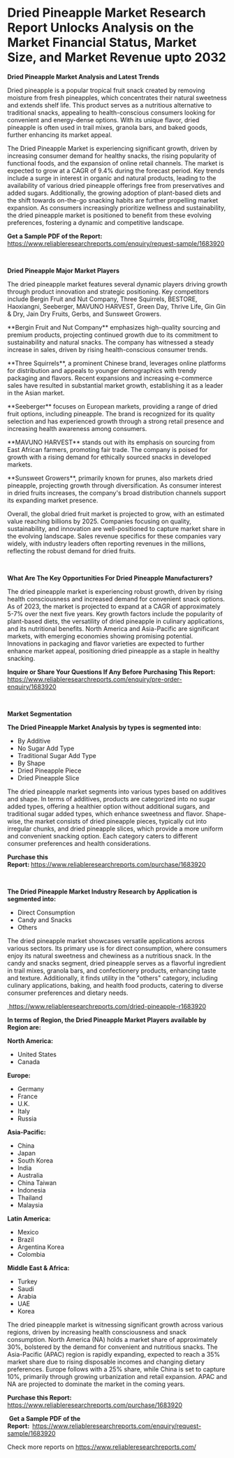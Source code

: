 <p><h1>Dried Pineapple Market Research Report Unlocks Analysis on the Market Financial Status, Market Size, and Market Revenue upto 2032</h1></p><p><strong>Dried Pineapple Market Analysis and Latest Trends</strong></p>
<p><p>Dried pineapple is a popular tropical fruit snack created by removing moisture from fresh pineapples, which concentrates their natural sweetness and extends shelf life. This product serves as a nutritious alternative to traditional snacks, appealing to health-conscious consumers looking for convenient and energy-dense options. With its unique flavor, dried pineapple is often used in trail mixes, granola bars, and baked goods, further enhancing its market appeal.</p><p>The Dried Pineapple Market is experiencing significant growth, driven by increasing consumer demand for healthy snacks, the rising popularity of functional foods, and the expansion of online retail channels. The market is expected to grow at a CAGR of 9.4% during the forecast period. Key trends include a surge in interest in organic and natural products, leading to the availability of various dried pineapple offerings free from preservatives and added sugars. Additionally, the growing adoption of plant-based diets and the shift towards on-the-go snacking habits are further propelling market expansion. As consumers increasingly prioritize wellness and sustainability, the dried pineapple market is positioned to benefit from these evolving preferences, fostering a dynamic and competitive landscape.</p></p>
<p><strong>Get a Sample PDF of the Report:&nbsp;</strong> <a href="https://www.reliableresearchreports.com/enquiry/request-sample/1683920?utm_campaign=2380&utm_medium=2&utm_source=Github&utm_content=ia&utm_term=14022025&utm_id=dried-pineapple">https://www.reliableresearchreports.com/enquiry/request-sample/1683920</a></p>
<p>&nbsp;</p>
<p><strong>Dried Pineapple Major Market Players</strong></p>
<p><p>The dried pineapple market features several dynamic players driving growth through product innovation and strategic positioning. Key competitors include Bergin Fruit and Nut Company, Three Squirrels, BESTORE, Haoxiangni, Seeberger, MAVUNO HARVEST, Green Day, Thrive Life, Gin Gin & Dry, Jain Dry Fruits, Gerbs, and Sunsweet Growers.</p><p>**Bergin Fruit and Nut Company** emphasizes high-quality sourcing and premium products, projecting continued growth due to its commitment to sustainability and natural snacks. The company has witnessed a steady increase in sales, driven by rising health-conscious consumer trends.</p><p>**Three Squirrels**, a prominent Chinese brand, leverages online platforms for distribution and appeals to younger demographics with trendy packaging and flavors. Recent expansions and increasing e-commerce sales have resulted in substantial market growth, establishing it as a leader in the Asian market.</p><p>**Seeberger** focuses on European markets, providing a range of dried fruit options, including pineapple. The brand is recognized for its quality selection and has experienced growth through a strong retail presence and increasing health awareness among consumers.</p><p>**MAVUNO HARVEST** stands out with its emphasis on sourcing from East African farmers, promoting fair trade. The company is poised for growth with a rising demand for ethically sourced snacks in developed markets.</p><p>**Sunsweet Growers**, primarily known for prunes, also markets dried pineapple, projecting growth through diversification. As consumer interest in dried fruits increases, the company's broad distribution channels support its expanding market presence.</p><p>Overall, the global dried fruit market is projected to grow, with an estimated value reaching billions by 2025. Companies focusing on quality, sustainability, and innovation are well-positioned to capture market share in the evolving landscape. Sales revenue specifics for these companies vary widely, with industry leaders often reporting revenues in the millions, reflecting the robust demand for dried fruits.</p></p>
<p>&nbsp;</p>
<p><strong>What Are The Key Opportunities For Dried Pineapple Manufacturers?</strong></p>
<p><p>The dried pineapple market is experiencing robust growth, driven by rising health consciousness and increased demand for convenient snack options. As of 2023, the market is projected to expand at a CAGR of approximately 5-7% over the next five years. Key growth factors include the popularity of plant-based diets, the versatility of dried pineapple in culinary applications, and its nutritional benefits. North America and Asia-Pacific are significant markets, with emerging economies showing promising potential. Innovations in packaging and flavor varieties are expected to further enhance market appeal, positioning dried pineapple as a staple in healthy snacking.</p></p>
<p><strong>Inquire or Share Your Questions If Any Before Purchasing This Report:</strong> <a href="https://www.reliableresearchreports.com/enquiry/pre-order-enquiry/1683920?utm_campaign=2380&utm_medium=2&utm_source=Github&utm_content=ia&utm_term=14022025&utm_id=dried-pineapple">https://www.reliableresearchreports.com/enquiry/pre-order-enquiry/1683920</a></p>
<p>&nbsp;</p>
<p><strong>Market Segmentation</strong></p>
<p><strong>The Dried Pineapple Market Analysis by types is segmented into:</strong></p>
<p><ul><li>By Additive</li><li>No Sugar Add Type</li><li>Traditional Sugar Add Type</li><li>By Shape</li><li>Dried Pineapple Piece</li><li>Dried Pineapple Slice</li></ul></p>
<p><p>The dried pineapple market segments into various types based on additives and shape. In terms of additives, products are categorized into no sugar added types, offering a healthier option without additional sugars, and traditional sugar added types, which enhance sweetness and flavor. Shape-wise, the market consists of dried pineapple pieces, typically cut into irregular chunks, and dried pineapple slices, which provide a more uniform and convenient snacking option. Each category caters to different consumer preferences and health considerations.</p></p>
<p><strong>Purchase this Report:&nbsp;</strong><a href="https://www.reliableresearchreports.com/purchase/1683920?utm_campaign=2380&utm_medium=2&utm_source=Github&utm_content=ia&utm_term=14022025&utm_id=dried-pineapple">https://www.reliableresearchreports.com/purchase/1683920</a></p>
<p>&nbsp;</p>
<p><strong>The Dried Pineapple Market Industry Research by Application is segmented into:</strong></p>
<p><ul><li>Direct Consumption</li><li>Candy and Snacks</li><li>Others</li></ul></p>
<p><p>The dried pineapple market showcases versatile applications across various sectors. Its primary use is for direct consumption, where consumers enjoy its natural sweetness and chewiness as a nutritious snack. In the candy and snacks segment, dried pineapple serves as a flavorful ingredient in trail mixes, granola bars, and confectionery products, enhancing taste and texture. Additionally, it finds utility in the "others" category, including culinary applications, baking, and health food products, catering to diverse consumer preferences and dietary needs.</p></p>
<p><a href="https://www.reliableresearchreports.com/dried-pineapple-r1683920?utm_campaign=2380&utm_medium=2&utm_source=Github&utm_content=ia&utm_term=14022025&utm_id=dried-pineapple">&nbsp;https://www.reliableresearchreports.com/dried-pineapple-r1683920</a></p>
<p><strong>In terms of Region, the Dried Pineapple Market Players available by Region are:</strong></p>
<p>
    <p> <strong> North America: </strong>
        <ul>
            <li>United States</li>
            <li>Canada</li>
        </ul>
        </p> 
    <p> <strong> Europe: </strong>
        <ul>
            <li>Germany</li>
            <li>France</li>
            <li>U.K.</li>
            <li>Italy</li>
            <li>Russia</li>
        </ul>
        </p> 
    <p> <strong> Asia-Pacific: </strong>
        <ul>
            <li>China</li>
            <li>Japan</li>
            <li>South Korea</li>
            <li>India</li>
            <li>Australia</li>
            <li>China Taiwan</li>
            <li>Indonesia</li>
            <li>Thailand</li>
            <li>Malaysia</li>
        </ul>
        </p> 
    <p> <strong> Latin America: </strong>
        <ul>
            <li>Mexico</li>
            <li>Brazil</li>
            <li>Argentina Korea</li>
            <li>Colombia</li>
        </ul>
        </p> 
    <p> <strong> Middle East & Africa: </strong>
        <ul>
            <li>Turkey</li>
            <li>Saudi</li>
            <li>Arabia</li>
            <li>UAE</li>
            <li>Korea</li>
        </ul>
    </p>
    </p>
<p><p>The dried pineapple market is witnessing significant growth across various regions, driven by increasing health consciousness and snack consumption. North America (NA) holds a market share of approximately 30%, bolstered by the demand for convenient and nutritious snacks. The Asia-Pacific (APAC) region is rapidly expanding, expected to reach a 35% market share due to rising disposable incomes and changing dietary preferences. Europe follows with a 25% share, while China is set to capture 10%, primarily through growing urbanization and retail expansion. APAC and NA are projected to dominate the market in the coming years.</p></p>
<p><strong>Purchase this Report: </strong><a href="https://www.reliableresearchreports.com/purchase/1683920?utm_campaign=2380&utm_medium=2&utm_source=Github&utm_content=ia&utm_term=14022025&utm_id=dried-pineapple">https://www.reliableresearchreports.com/purchase/1683920</a></p>
<p>&nbsp;<strong>Get a Sample PDF of the Report:&nbsp;&nbsp;</strong><a href="https://www.reliableresearchreports.com/enquiry/request-sample/1683920?utm_campaign=2380&utm_medium=2&utm_source=Github&utm_content=ia&utm_term=14022025&utm_id=dried-pineapple">https://www.reliableresearchreports.com/enquiry/request-sample/1683920</a></p>
<p><strong></strong></p>
<p>Check more reports on <a href="https://www.reliableresearchreports.com/?utm_campaign=2380&utm_medium=2&utm_source=Github&utm_content=ia&utm_term=14022025&utm_id=dried-pineapple">https://www.reliableresearchreports.com/</a></p>